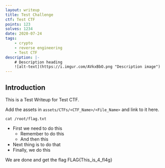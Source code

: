 ```yaml
---
layout: writeup
title: Test Challenge
ctf: Test CTF
points: 123
solves: 1234
date: 2020-07-24
tags:
    - crypto
    - reverse engineering
    - Test CTF
description: |-
    # Description heading
    ![alt-text](https://i.imgur.com/AVkxBbO.png "Description image")
---
```


## Introduction
This is a Test Writeup for Test CTF.

Add the assets in `assets/CTFs/<CTF_Name>/<File_Name>` and link to it here.

<pre 
    class="command-line" 
    data-prompt="kali@kali $" 
    data-output="test"
><code class="language-bash">cat /root/flag.txt</code>
</pre>

- First we need to do this
    - Remember to do this
    - And then this
- Next thing is to do that
- Finally, we do this

We are done and get the flag FLAG{This_is_4_fl4g}

